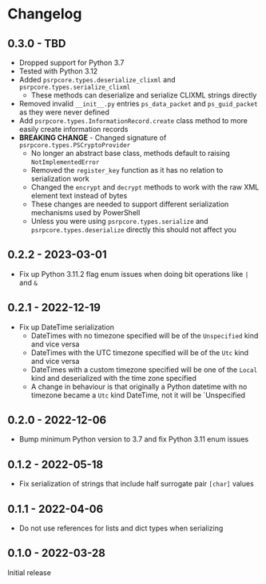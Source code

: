 # Changelog

## 0.3.0 - TBD

* Dropped support for Python 3.7
* Tested with Python 3.12
* Added `psrpcore.types.deserialize_clixml` and `psrpcore.types.serialize_clixml`
  * These methods can deserialize and serialize CLIXML strings directly
* Removed invalid `__init__.py` entries `ps_data_packet` and `ps_guid_packet` as they were never defined
* Add  `psrpcore.types.InformationRecord.create` class method to more easily create information records
* **BREAKING CHANGE** - Changed signature of `psrpcore.types.PSCryptoProvider`
  * No longer an abstract base class, methods default to raising `NotImplementedError`
  * Removed the `register_key` function as it has no relation to serialization work
  * Changed the `encrypt` and `decrypt` methods to work with the raw XML element text instead of bytes
  * These changes are needed to support different serialization mechanisms used by PowerShell
  * Unless you were using `psrpcore.types.serialize` and `psrpcore.types.deserialize` directly this should not affect you

## 0.2.2 - 2023-03-01

* Fix up Python 3.11.2 flag enum issues when doing bit operations like `|` and `&`

## 0.2.1 - 2022-12-19

+ Fix up DateTime serialization
    + DateTimes with no timezone specified will be of the `Unspecified` kind and vice versa
    + DateTimes with the UTC timezone specified will be of the `Utc` kind and vice versa
    + DateTimes with a custom timezone specified will be one of the `Local` kind and deserialized with the time zone specified
    + A change in behaviour is that originally a Python datetime with no timezone became a `Utc` kind DateTime, not it will be `Unspecified

## 0.2.0 - 2022-12-06

+ Bump minimum Python version to 3.7 and fix Python 3.11 enum issues

## 0.1.2 - 2022-05-18

+ Fix serialization of strings that include half surrogate pair `[char]` values

## 0.1.1 - 2022-04-06

+ Do not use references for lists and dict types when serializing

## 0.1.0 - 2022-03-28

Initial release
